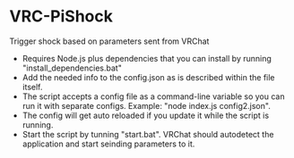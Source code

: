 # VRC-PiShock

Trigger shock based on parameters sent from VRChat

- Requires Node.js plus dependencies that you can install by running "install_dependencies.bat"
- Add the needed info to the config.json as is described within the file itself.
- The script accepts a config file as a command-line variable so you can run it with separate configs. Example: "node index.js config2.json".
- The config will get auto reloaded if you update it while the script is running.
- Start the script by tunning "start.bat". VRChat should autodetect the application and start seinding parameters to it.
